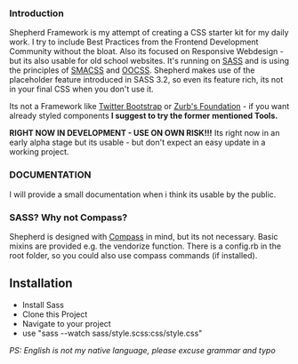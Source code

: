 ### Introduction
Shepherd Framework is my attempt of creating a CSS starter kit for my daily work. I try to include Best Practices from the Frontend Development Community without the bloat. Also its focused on Responsive Webdesign - but its also usable for old school websites.
It's running on [SASS](http://www.sass-lang.com) and is using the principles of [SMACSS](http://www.smacss.com) and [OOCSS](http://www.oocss.org). Shepherd makes use of the placeholder feature introduced in SASS 3.2, so even its feature rich, its not in your final CSS when you don't use it.

Its not a Framework like [Twitter Bootstrap](http://twitter.github.com/bootstrap/) or [Zurb's Foundation](http://foundation.zurb.com) - if you want already styled components **I suggest to try the former mentioned Tools.**

**RIGHT NOW IN DEVELOPMENT - USE ON OWN RISK!!!**
Its right now in an early alpha stage but its usable - but don't expect an easy update in a working project.

### DOCUMENTATION
I will provide a small documentation when i think its usable by the public.

### SASS? Why not Compass?
Shepherd is designed with [Compass](http://compass-style.org) in mind, but its not necessary. Basic mixins are provided e.g. the vendorize function. There is a config.rb in the root folder, so you could also use compass commands (if installed).

## Installation
- Install Sass
- Clone this Project
- Navigate to your project
- use "sass --watch sass/style.scss:css/style.css"

*PS: English is not my native language, please excuse grammar and typo*

